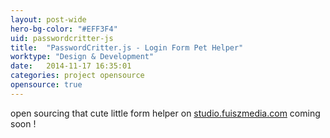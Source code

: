 ```yaml
---
layout: post-wide
hero-bg-color: "#EFF3F4"
uid: passwordcritter-js
title:  "PasswordCritter.js - Login Form Pet Helper"
worktype: "Design & Development"
date:   2014-11-17 16:35:01
categories: project opensource
opensource: true
---
```


<p>
  open sourcing that cute little form helper on <a target="_blank" href="http://studio.fuiszmedia.com">studio.fuiszmedia.com</a> coming soon !
</p>

<p>
</p>

